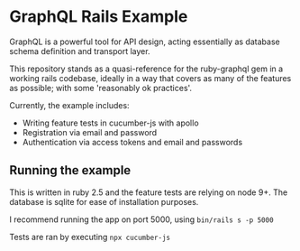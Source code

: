 # GraphQL Rails Example

GraphQL is a powerful tool for API design, acting essentially as database schema definition and transport layer.

This repository stands as a quasi-reference for the ruby-graphql gem in a working rails codebase, ideally in a way that covers as many of the features as possible; with some 'reasonably ok practices'.

Currently, the example includes:

* Writing feature tests in cucumber-js with apollo
* Registration via email and password
* Authentication via access tokens and email and passwords

## Running the example

This is written in ruby 2.5 and the feature tests are relying on node 9+. The database is sqlite for ease of installation purposes.

I recommend running the app on port 5000, using `bin/rails s -p 5000`

Tests are ran by executing `npx cucumber-js`


